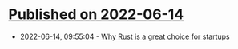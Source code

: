 # [Published on 2022-06-14](index.md)

* [2022-06-14, 09:55:04](https://news.ycombinator.com/item?id=31736703) - [Why Rust is a great choice for startups](https://dailyedit.com/blog/why-rust-is-a-great-choice-for-startups/)
